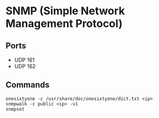 ﻿# SNMP (Simple Network Management Protocol)
## Ports
- UDP 161
- UDP 162
 
## Commands

    onesixtyone -c /usr/share/doc/onesixtyone/dict.txt <ip>
    snmpwalk -c public <ip> -v1
    snmpset